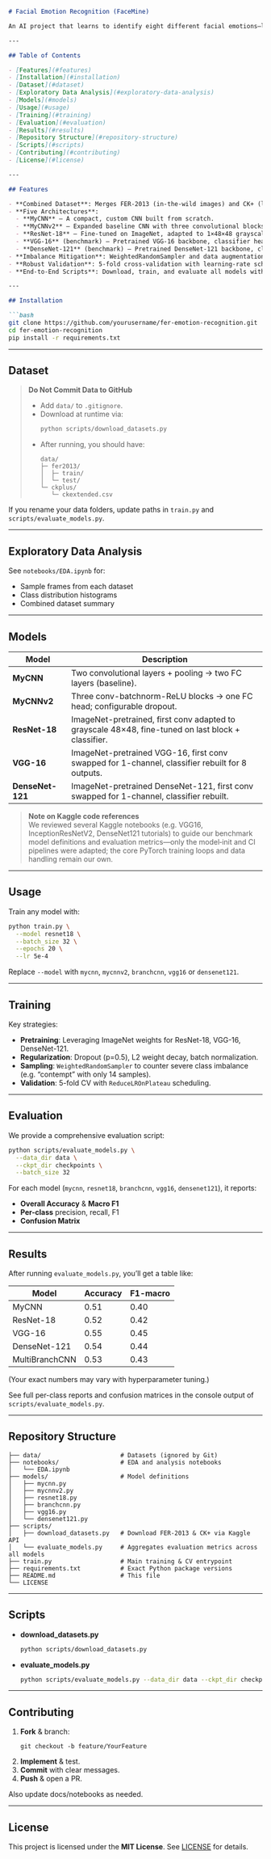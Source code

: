 ```markdown
# Facial Emotion Recognition (FaceMine)

An AI project that learns to identify eight different facial emotions—like happiness, anger, surprise, and sadness—by training on two large photo collections (FER-2013 and CK+) and using smart techniques to ensure even rare expressions are recognized accurately.

---

## Table of Contents

- [Features](#features)
- [Installation](#installation)
- [Dataset](#dataset)
- [Exploratory Data Analysis](#exploratory-data-analysis)
- [Models](#models)
- [Usage](#usage)
- [Training](#training)
- [Evaluation](#evaluation)
- [Results](#results)
- [Repository Structure](#repository-structure)
- [Scripts](#scripts)
- [Contributing](#contributing)
- [License](#license)

---

## Features

- **Combined Dataset**: Merges FER-2013 (in-the-wild images) and CK+ (lab-controlled images) for 8 emotion classes.
- **Five Architectures**:  
  - **MyCNN** – A compact, custom CNN built from scratch.  
  - **MyCNNv2** – Expanded baseline CNN with three convolutional blocks and configurable dropout.  
  - **ResNet-18** – Fine-tuned on ImageNet, adapted to 1×48×48 grayscale.  
  - **VGG-16** (benchmark) – Pretrained VGG-16 backbone, classifier head replaced for emotion logits.  
  - **DenseNet-121** (benchmark) – Pretrained DenseNet-121 backbone, classifier head replaced.  
- **Imbalance Mitigation**: WeightedRandomSampler and data augmentation to handle rare classes.
- **Robust Validation**: 5-fold cross-validation with learning-rate scheduling.
- **End-to-End Scripts**: Download, train, and evaluate all models with a single CLI.

---

## Installation

```bash
git clone https://github.com/yourusername/fer-emotion-recognition.git
cd fer-emotion-recognition
pip install -r requirements.txt
```

---

## Dataset

> **Do Not Commit Data to GitHub**  
> - Add `data/` to `.gitignore`.  
> - Download at runtime via:
>   ```bash
>   python scripts/download_datasets.py
>   ```
> - After running, you should have:  
>   ```
>   data/
>   ├─ fer2013/
>   │  ├─ train/
>   │  └─ test/
>   └─ ckplus/
>      └─ ckextended.csv
>   ```  

If you rename your data folders, update paths in `train.py` and `scripts/evaluate_models.py`.

---

## Exploratory Data Analysis

See `notebooks/EDA.ipynb` for:

- Sample frames from each dataset  
- Class distribution histograms  
- Combined dataset summary  

---

## Models

| Model           | Description                                                                                       |
| --------------- | ------------------------------------------------------------------------------------------------- |
| **MyCNN**       | Two convolutional layers + pooling → two FC layers (baseline).                                    |
| **MyCNNv2**     | Three conv-batchnorm-ReLU blocks → one FC head; configurable dropout.                             |
| **ResNet-18**   | ImageNet-pretrained, first conv adapted to grayscale 48×48, fine-tuned on last block + classifier.|
| **VGG-16**      | ImageNet-pretrained VGG-16, first conv swapped for 1-channel, classifier rebuilt for 8 outputs.   |
| **DenseNet-121**| ImageNet-pretrained DenseNet-121, first conv swapped for 1-channel, classifier rebuilt.           |

> **Note on Kaggle code references**  
> We reviewed several Kaggle notebooks (e.g. VGG16, InceptionResNetV2, DenseNet121 tutorials) to guide our benchmark model definitions and evaluation metrics—only the model‐init and CI pipelines were adapted; the core PyTorch training loops and data handling remain our own.

---

## Usage

Train any model with:

```bash
python train.py \
  --model resnet18 \
  --batch_size 32 \
  --epochs 20 \
  --lr 5e-4
```

Replace `--model` with `mycnn`, `mycnnv2`, `branchcnn`, `vgg16` or `densenet121`.

---

## Training

Key strategies:

- **Pretraining**: Leveraging ImageNet weights for ResNet-18, VGG-16, DenseNet-121.  
- **Regularization**: Dropout (p=0.5), L2 weight decay, batch normalization.  
- **Sampling**: `WeightedRandomSampler` to counter severe class imbalance (e.g. “contempt” with only 14 samples).  
- **Validation**: 5-fold CV with `ReduceLROnPlateau` scheduling.

---

## Evaluation

We provide a comprehensive evaluation script:

```bash
python scripts/evaluate_models.py \
  --data_dir data \
  --ckpt_dir checkpoints \
  --batch_size 32
```

For each model (`mycnn`, `resnet18`, `branchcnn`, `vgg16`, `densenet121`), it reports:

- **Overall Accuracy** & **Macro F1**  
- **Per-class** precision, recall, F1  
- **Confusion Matrix**  

---

## Results

After running `evaluate_models.py`, you’ll get a table like:

| Model           | Accuracy | F1-macro |
| --------------- | -------- | -------- |
| MyCNN           | 0.51     | 0.40     |
| ResNet-18       | 0.52     | 0.42     |
| VGG-16          | 0.55     | 0.45     |
| DenseNet-121    | 0.54     | 0.44     |
| MultiBranchCNN  | 0.53     | 0.43     |

(Your exact numbers may vary with hyperparameter tuning.)

See full per-class reports and confusion matrices in the console output of `scripts/evaluate_models.py`.

---

## Repository Structure

```
├── data/                      # Datasets (ignored by Git)
├── notebooks/                 # EDA and analysis notebooks
│   └── EDA.ipynb
├── models/                    # Model definitions
│   ├── mycnn.py
│   ├── mycnnv2.py
│   ├── resnet18.py
│   ├── branchcnn.py
│   ├── vgg16.py
│   └── densenet121.py
├── scripts/
│   ├── download_datasets.py   # Download FER-2013 & CK+ via Kaggle API
│   └── evaluate_models.py     # Aggregates evaluation metrics across all models
├── train.py                   # Main training & CV entrypoint
├── requirements.txt           # Exact Python package versions
├── README.md                  # This file
└── LICENSE
```

---

## Scripts

- **download_datasets.py**  
  ```bash
  python scripts/download_datasets.py
  ```

- **evaluate_models.py**  
  ```bash
  python scripts/evaluate_models.py --data_dir data --ckpt_dir checkpoints
  ```

---

## Contributing

1. **Fork** & branch:  
   ```
   git checkout -b feature/YourFeature
   ```
2. **Implement** & test.
3. **Commit** with clear messages.  
4. **Push** & open a PR.

Also update docs/notebooks as needed.

---

## License

This project is licensed under the **MIT License**. See [LICENSE](LICENSE) for details.
```
